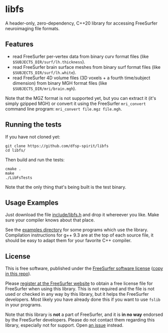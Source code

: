 # libfs
A header-only, zero-dependency, C++20 library for accessing FreeSurfer neuroimaging file formats.


## Features

* read FreeSurfer per-vertex data from binary curv format files (like `$SUBJECTS_DIR/surf/lh.thickness`).
* read FreeSurfer brain surface meshes from binary surf format files (like `$SUBJECTS_DIR/surf/lh.white`).
* read FreeSurfer 4D volume files (3D voxels + a fourth time/subject dimension) from binary MGH format files (like `$SUBJECTS_DIR/mri/brain.mgh`). 
 
Note that the MGZ format is not supported yet, but you can extract it (it's simply gzipped MGH) or convert it using the FreeSurfer `mri_convert` command line program: `mri_convert file.mgz file.mgh`.


## Running the tests

If you have not cloned yet:

```
git clone https://github.com/dfsp-spirit/libfs
cd libfs/
```

Then build and run the tests:

```
cmake .
make
./LibFsTests
```
Note that the only thing that's being built is the test binary.

## Usage Examples

Just download the file [include/libfs.h](./include/libfs.h) and drop it whereever you like. Make sure your compiler knows about that place.

See the [examples directory](./examples/) for some programs which use the library. Compilation instructions for g++ 9.3 are at the top of each source file, it should be easy to adapt them for your favorite C++ compiler.


## License

This is free software, published under the [FreeSurfer software license](https://surfer.nmr.mgh.harvard.edu/fswiki/FreeSurferSoftwareLicense) ([copy in this repo](./LICENSE)). 

Please [register at the FreeSurfer website](https://surfer.nmr.mgh.harvard.edu/fswiki/License) to obtain a free license file for FreeSurfer when using this library. This is not required and the file is not used or checked in any way by this library, but it helps the FreeSurfer developers. Most likely you have already done this if you want to use `fslib` in your programs.

Note that this library is **not** a part of FreeSurfer, and it is **in no way** endorsed by the FreeSurfer developers. Please do not contact them regarding this library, especially not for support. Open [an issue](https://github.com/dfsp-spirit/libfs/issues) instead.

